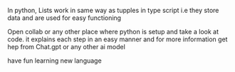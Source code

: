 In python, Lists work in same way as tupples in type script i.e they store data and are used for easy functioning

Open collab or any other place where python is setup and take a look at code. 
it explains each step in an easy manner and for more information get hep from Chat.gpt or any other ai model

have fun learning new language
